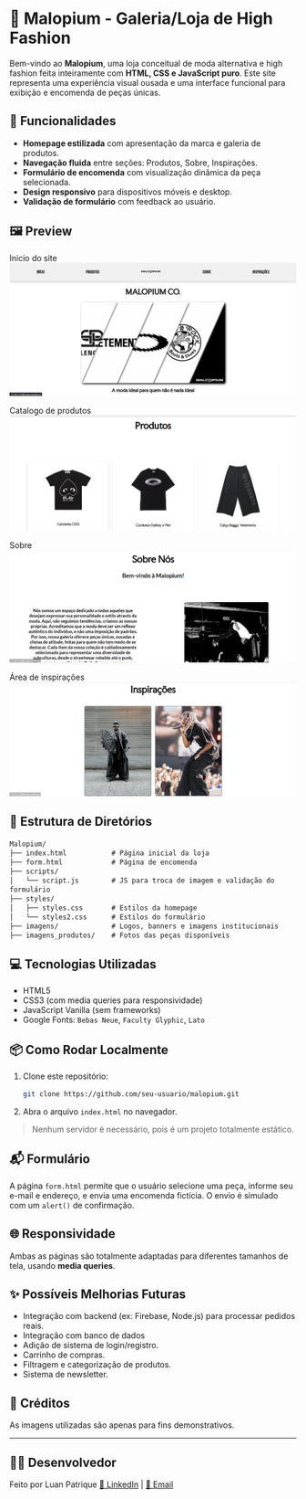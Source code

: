 
# 🖤 Malopium - Galeria/Loja de High Fashion

Bem-vindo ao **Malopium**, uma loja conceitual de moda alternativa e high fashion feita inteiramente com **HTML, CSS e JavaScript puro**. Este site representa uma experiência visual ousada e uma interface funcional para exibição e encomenda de peças únicas.

## 🧩 Funcionalidades

- **Homepage estilizada** com apresentação da marca e galeria de produtos.
- **Navegação fluida** entre seções: Produtos, Sobre, Inspirações.
- **Formulário de encomenda** com visualização dinâmica da peça selecionada.
- **Design responsivo** para dispositivos móveis e desktop.
- **Validação de formulário** com feedback ao usuário.

## 🖼️ Preview

Inicio do site
![HomePage](imagens/apresentacaoHome.png)

Catalogo de produtos
![Produtos](imagens/apresentacaoProdutos.png)

Sobre
![Sobre](imagens/apresentacaoSobre.png)

Área de inspirações
![Inspirações](imagens/apresentacaoInspo.png)

## 📂 Estrutura de Diretórios

```
Malopium/
├── index.html           # Página inicial da loja
├── form.html            # Página de encomenda
├── scripts/
│   └── script.js        # JS para troca de imagem e validação do formulário
├── styles/
│   ├── styles.css       # Estilos da homepage
│   └── styles2.css      # Estilos do formulário
├── imagens/             # Logos, banners e imagens institucionais
├── imagens_produtos/    # Fotos das peças disponíveis
```

## 💻 Tecnologias Utilizadas

- HTML5
- CSS3 (com media queries para responsividade)
- JavaScript Vanilla (sem frameworks)
- Google Fonts: `Bebas Neue`, `Faculty Glyphic`, `Lato`

## 📦 Como Rodar Localmente

1. Clone este repositório:
   ```bash
   git clone https://github.com/seu-usuario/malopium.git
   ```
2. Abra o arquivo `index.html` no navegador.

> Nenhum servidor é necessário, pois é um projeto totalmente estático.

## 📬 Formulário

A página `form.html` permite que o usuário selecione uma peça, informe seu e-mail e endereço, e envia uma encomenda fictícia. O envio é simulado com um `alert()` de confirmação.

## 🌐 Responsividade

Ambas as páginas são totalmente adaptadas para diferentes tamanhos de tela, usando **media queries**.

## ✨ Possíveis Melhorias Futuras

- Integração com backend (ex: Firebase, Node.js) para processar pedidos reais.
- Integração com banco de dados
- Adição de sistema de login/registro.
- Carrinho de compras.
- Filtragem e categorização de produtos.
- Sistema de newsletter.

## 📸 Créditos

As imagens utilizadas são apenas para fins demonstrativos.

---

## 🧑‍💻 Desenvolvedor

Feito por Luan Patrique 
[🔗 LinkedIn](https://www.linkedin.com/in/luan-patrique-75997b315/) | [📧 Email](luan.patrique20@gmail.com)
